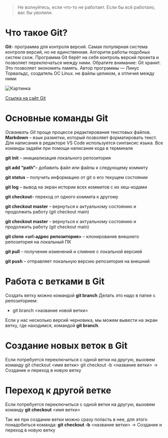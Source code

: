>Не волнуйтесь, если что-то не работает. Если бы всё работало, вас бы уволили.


# Что такое Git? 

**Git**- программа для контроля версий. Cамая популярная система контроля
версий, но не единственная. Алгоритм
работы подобных систем схож.
Программа Git берёт на себя контроль версий
проекта и позволяет переключаться между
ними. Обратите внимание: Git хранит. Это позволяет
экономить память. Автор программы — Линус
Торвальдс, создатель ОС Linux.
не файлы
целиком, а отличия между ними 

![Картинка](git_1.jpg)

[Ссылка на сайт Git](https://git-scm.com/)



# Основные команды Git

*Осваивать Git* проще процессе редактирования текстовых файлов.  **Markdown** – язык разметки,
который позволяет форматировать текст. Для написания в редакторе VS Code используется
синтаксис языка.
Все команды задаём при помощи написания кода в терминале

**git init** – инициализация локального репозитория

**git add “path”**– добавить файл или файлы к следующему коммиту

**git status** – получить информацию от git о его текущем состоянии

**git log** – вывод на экран истории всех коммитов с их хеш-кодами

**git checkout**– переход от одного коммита к другому

**git checkout master** – вернуться к актуальному состоянию и продолжить работу (git checkout main)

**git checkout master** – вернуться к актуальному состоянию и продолжить работу (git checkout main)

**git clone <url-адрес репозитория>** – клонирование внешнего репозитория на  локальный ПК

**git pull** – получение изменений и слияние с локальной версией

**git push** – отправляет локальную версию репозитория на внешний



# Работа с ветками в Git 

Создать ветку можно командой **git branch**
Делать это надо в папке с репозиторием: 

+ git branch <название новой ветки>

Если у нас несколько версий черновика, мы
можем вывести на экран ветку, где находимся,
командой **git branch**.


# Создание новых веток в Git 

Если потребуется переключиться с одной ветки
на другую, вызовем команду git checkout <имя
ветки>
git checkout -b <название ветки> -> Создание и переход в новую ветку

# Переход к другой ветке 

Если потребуется переключиться с одной ветки
на другую, вызовем команду **git checkout** <имя
ветки>

Так же при создании ветки можно сразу попасть в  нее, для этого понадобиться команда: **git checkout -b** <название ветки> -> Создание и переход в новую ветку
